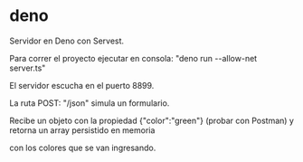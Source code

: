 # deno

Servidor en Deno con Servest.

Para correr el proyecto ejecutar en consola: "deno run --allow-net server.ts"

El servidor escucha en el puerto 8899.

La ruta POST: "/json" simula un formulario. 

Recibe un objeto con la propiedad {"color":"green"} (probar con Postman) y retorna un array persistido en memoria

con los colores que se van ingresando.
